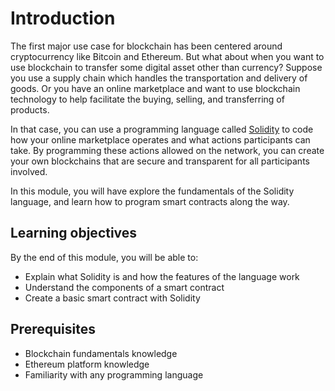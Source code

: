 # Introduction

The first major use case for blockchain has been centered around cryptocurrency like Bitcoin and Ethereum. But what about when you want to use blockchain to transfer some digital asset other than currency? Suppose you use a supply chain which handles the transportation and delivery of goods. Or you have an online marketplace and want to use blockchain technology to help facilitate the buying, selling, and transferring of products.

In that case, you can use a programming language called [Solidity](https://solidity.readthedocs.io/) to code how your online marketplace operates and what actions participants can take. By programming these actions allowed on the network, you can create your own blockchains that are secure and transparent for all participants involved.

In this module, you will have explore the fundamentals of the Solidity language, and learn how to program smart contracts along the way.

## Learning objectives

By the end of this module, you will be able to:

- Explain what Solidity is and how the features of the language work
- Understand the components of a smart contract
- Create a basic smart contract with Solidity

## Prerequisites

- Blockchain fundamentals knowledge
- Ethereum platform knowledge
- Familiarity with any programming language